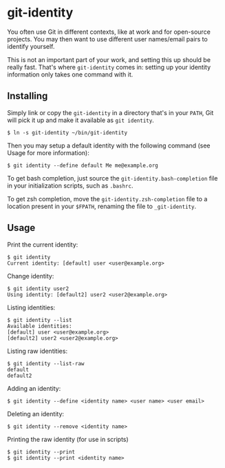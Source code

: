 git-identity
============

You often use Git in different contexts, like at work and for open-source
projects. You may then want to use different user names/email pairs to identify
yourself.

This is not an important part of your work, and setting this up should be really
fast. That's where `git-identity` comes in: setting up your identity information only takes one command with it.

Installing
----------

Simply link or copy the `git-identity` in a directory that's in your `PATH`, Git
will pick it up and make it available as `git identity`.

    $ ln -s git-identity ~/bin/git-identity

Then you may setup a default identity with the following command (see Usage for
more information):

    $ git identity --define default Me me@example.org

To get bash completion, just source the `git-identity.bash-completion` file
in your initialization scripts, such as `.bashrc`.

To get zsh completion, move the `git-identity.zsh-completion` file to a location present in your `$FPATH`, renaming the file to `_git-identity`.

Usage
-----

Print the current identity:

    $ git identity
    Current identity: [default] user <user@example.org>

Change identity:

    $ git identity user2
    Using identity: [default2] user2 <user2@example.org>

Listing identities:

    $ git identity --list
    Available identities:
    [default] user <user@example.org>
    [default2] user2 <user2@example.org>

Listing raw identities:

    $ git identity --list-raw
    default
    default2

Adding an identity:

    $ git identity --define <identity name> <user name> <user email>

Deleting an identity:

    $ git identity --remove <identity name>

Printing the raw identity (for use in scripts)

    $ git identity --print
    $ git identity --print <identity name>

